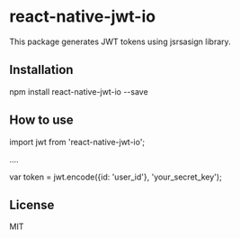 # react-native-jwt-io
This package generates JWT tokens using jsrsasign library.


## Installation

npm install react-native-jwt-io --save

## How to use

import jwt from 'react-native-jwt-io';

....

var token = jwt.encode({id: 'user_id'}, 'your_secret_key');

## License

MIT
